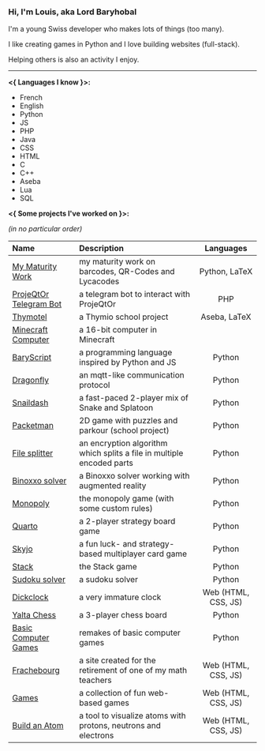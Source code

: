 ### Hi, I'm Louis, aka Lord Baryhobal

I'm a young Swiss developer who makes lots of things (too many).

I like creating games in Python and I love building websites (full-stack).

Helping others is also an activity I enjoy.

---

**<{ Languages I know }>:**
- French
- English
- Python
- JS
- PHP
- Java
- CSS
- HTML
- C
- C++
- Aseba
- Lua
- SQL

**<{ Some projects I've worked on }>:**

_(in no particular order)_

| Name | Description | Languages |
|:---|:---|:---:|
| [My Maturity Work](https://github.com/LordBaryhobal/5D_Heredero_Louis_TM2022) | my maturity work on barcodes, QR-Codes and Lycacodes | Python, LaTeX
| [ProjeQtOr Telegram Bot](https://github.com/HERDAC/ProjeqtorTelegramBot) | a telegram bot to interact with ProjeQtOr | PHP
| [Thymotel](https://github.com/LordBaryhobal/thymotel) | a Thymio school project | Aseba, LaTeX
| [Minecraft Computer](https://github.com/LordBaryhobal/minecraft-computer) | a 16-bit computer in Minecraft | |
| [BaryScript](https://github.com/LordBaryhobal/baryscript) | a programming language inspired by Python and JS | Python
| [Dragonfly](https://github.com/LordBaryhobal/dragonfly) | an mqtt-like communication protocol | Python
| [Snaildash](https://github.com/LordBaryhobal/snaildash) | a fast-paced 2-player mix of Snake and Splatoon | Python
| [Packetman](https://github.com/LordBaryhobal/packetman) | 2D game with puzzles and parkour (school project) | Python
| [File splitter](https://github.com/LordBaryhobal/file-splitter-python) | an encryption algorithm which splits a file in multiple encoded parts | Python
| [Binoxxo solver](https://github.com/LordBaryhobal/binoxxo-solver) | a Binoxxo solver working with augmented reality | Python
| [Monopoly](https://github.com/LordBaryhobal/monopoly) | the monopoly game (with some custom rules) | Python
| [Quarto](https://github.com/LordBaryhobal/quarto) | a 2-player strategy board game | Python
| [Skyjo](https://github.com/LordBaryhobal/skyjo) | a fun luck- and strategy-based multiplayer card game | Python
| [Stack](https://github.com/LordBaryhobal/stack) | the Stack game | Python
| [Sudoku solver](https://github.com/LordBaryhobal/sudoku-solver) | a sudoku solver | Python
| [Dickclock](https://dickclock.ch) | a very immature clock | Web (HTML, CSS, JS)
| [Yalta Chess](https://github.com/LordBaryhobal/yalta) | a 3-player chess board | Python
| [Basic Computer Games](https://github.com/LordBaryhobal/basic-computer-games) | remakes of basic computer games | Python
| [Frachebourg](https://frachebourg.com) | a site created for the retirement of one of my math teachers | Web (HTML, CSS, JS)
| [Games](https://games.heredero.org) | a collection of fun web-based games | Web (HTML, CSS, JS)
| [Build an Atom](https://atom.heredero.org) | a tool to visualize atoms with protons, neutrons and electrons | Web (HTML, CSS, JS)

<!--
- [My Maturity Work](https://github.com/LordBaryhobal/5D_Heredero_Louis_TM2022): my maturity work on barcodes, QR-Codes and Lycacodes
- [ProjeQtOr Telegram Bot](https://github.com/HERDAC/ProjeqtorTelegramBot): a telegram bot to interact with ProjeQtOr
- [Thymotel](https://github.com/LordBaryhobal/thymotel): a Thymio school project
- [BaryScript](https://github.com/LordBaryhobal/baryscript): a programming language inspired by Python and JS
- [Dragonfly](https://github.com/LordBaryhobal/dragonfly): an mqtt-like communication protocol
- [Snaildash](https://github.com/LordBaryhobal/snaildash): a fast-paced 2-player mix of Snake and Splatoon
- [Packetman](https://github.com/LordBaryhobal/packetman): 2D game with puzzles and parkour (school project)
- [File splitter](https://github.com/LordBaryhobal/file-splitter-python): an encryption algorithm which splits a file in multiple encoded parts
- [Binoxxo solver](https://github.com/LordBaryhobal/binoxxo-solver): a Binoxxo solver working with augmented reality
- [Monopoly](https://github.com/LordBaryhobal/monopoly): the monopoly game (with some custom rules)
- [Quarto](https://github.com/LordBaryhobal/quarto): a 2-player strategy board game
- [Skyjo](https://github.com/LordBaryhobal/skyjo): a fun luck- and strategy-based multiplayer card game
- [Stack](https://github.com/LordBaryhobal/stack): the Stack game
- [Sudoku solver](https://github.com/LordBaryhobal/sudoku-solver): a sudoku solver
- [Dickclock](https://dickclock.ch): a very immature clock
- [Yalta Chess](https://github.com/LordBaryhobal/yalta): a 3-player chess board
- [Basic Computer Games](https://github.com/LordBaryhobal/basic-computer-games): remakes of basic computer games
- [Frachebourg](https://frachebourg.com): a site created for the retirement of one of my math teachers
- [Games](https://games.heredero.org): a collection of fun web-based games
- [Build an Atom](https://atom.heredero.org): a tool to visualize atoms with protons, neutrons and electrons
-->
